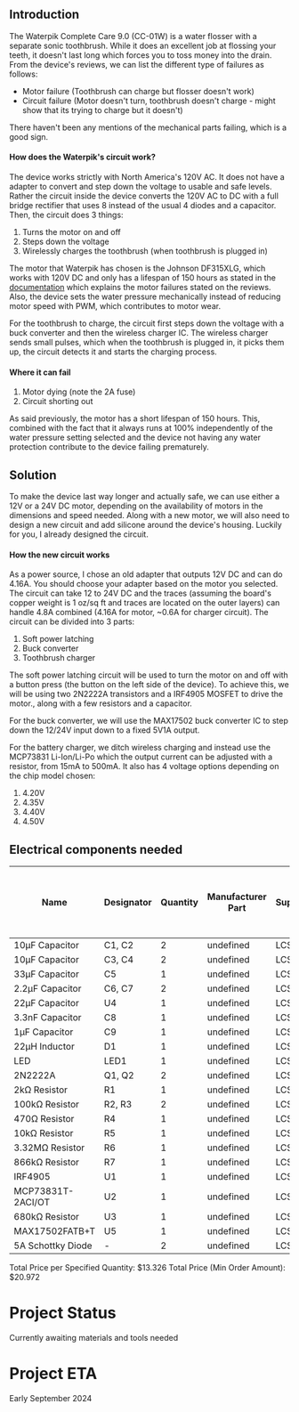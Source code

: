 ## Introduction

The Waterpik Complete Care 9.0 (CC-01W) is a water flosser with a separate sonic toothbrush. While it does an excellent job at flossing your teeth, it doesn't last long which forces you to toss money into the drain. From the device's reviews, we can list the different type of failures as follows:
- Motor failure (Toothbrush can charge but flosser doesn't work)
- Circuit failure (Motor doesn't turn, toothbrush doesn't charge - might show that its trying to charge but it doesn't)

There haven't been any mentions of the mechanical parts failing, which is a good sign.

#### How does the Waterpik's circuit work?
The device works strictly with North America's 120V AC. It does not have a adapter to convert and step down the voltage to usable and safe levels. Rather the circuit inside the device converts the 120V AC to DC with a full bridge rectifier that uses 8 instead of the usual 4 diodes and a capacitor. Then, the circuit does 3 things:
1. Turns the motor on and off
2. Steps down the voltage
3. Wirelessly charges the toothbrush (when toothbrush is plugged in)

The motor that Waterpik has chosen is the Johnson DF315XLG, which works with 120V DC and only has a lifespan of 150 hours as stated in the [documentation](https://www.effebibo.it/wp-content/uploads/2019/03/Series_High%20Voltage%20DC%20Motors_Metric.pdf) which explains the motor failures stated on the reviews. Also, the device sets the water pressure mechanically instead of reducing motor speed with PWM, which contributes to motor wear. 

For the toothbrush to charge, the circuit first steps down the voltage with a buck converter and then the wireless charger IC. The wireless charger sends small pulses, which when the toothbrush is plugged in, it picks them up, the circuit detects it and starts the charging process.

#### Where it can fail
1. Motor dying (note the 2A fuse)
3. Circuit shorting out

As said previously, the motor has a short lifespan of 150 hours. This, combined with the fact that it always runs at 100% independently of the water pressure setting selected and the device not having any water protection contribute to the device failing prematurely.

## Solution

To make the device last way longer and actually safe, we can use either a 12V or a 24V DC motor, depending on the availability of motors in the dimensions and speed needed. Along with a new motor, we will also need to design a new circuit and add silicone around the device's housing.
Luckily for you, I already designed the circuit.

#### How the new circuit works
As a power source, I chose an old adapter that outputs 12V DC and can do 4.16A. You should choose your adapter based on the motor you selected. The circuit can take 12 to 24V DC and the traces (assuming the board's copper weight is 1 oz/sq ft and traces are located on the outer layers) can handle 4.8A combined (4.16A for motor, ~0.6A for charger circuit). The circuit can be divided into 3 parts:

1. Soft power latching
2. Buck converter
3. Toothbrush charger

The soft power latching circuit will be used to turn the motor on and off with a button press (the button on the left side of the device). To achieve this, we will be using two 2N2222A transistors and a IRF4905 MOSFET to drive the motor., along with a few resistors and a capacitor.

For the buck converter, we will use the MAX17502 buck converter IC to step down the 12/24V input down to a fixed 5V1A output.

For the battery charger, we ditch wireless charging and instead use the MCP73831 Li-Ion/Li-Po which the output current can be adjusted with a resistor, from 15mA to 500mA. It also has 4 voltage options depending on the chip model chosen:
1. 4.20V
2. 4.35V
3. 4.40V
4. 4.50V

<!-- START COMPONENTS SECTION -->
## Electrical components needed

| Name | Designator | Quantity | Manufacturer Part | Supplier | Supplier Part | Price per Unit (USD) | Price per Specified Quantity (USD) | Total Price (Min Order Amount) (USD) |
| --- | --- | --- | --- | --- | --- | --- | --- | --- |
| 10µF Capacitor | C1, C2 | 2 | undefined | LCSC | C141190 | 0.141 | 0.282 | 0.705 |
| 10µF Capacitor | C3, C4 | 2 | undefined | LCSC | C600021 | 0.1221 | 0.244 | 0.611 |
| 33µF Capacitor | C5 | 1 | undefined | LCSC | C128461 | 0.3158 | 0.316 | 1.579 |
| 2.2µF Capacitor | C6, C7 | 2 | undefined | LCSC | C86054 | 0.1306 | 0.261 | 0.653 |
| 22µF Capacitor | U4 | 1 | undefined | LCSC | C2167828 | 0.3308 | 0.331 | 1.654 |
| 3.3nF Capacitor | C8 | 1 | undefined | LCSC | C85963 | 0.0027 | 0.003 | 0.270 |
| 1µF Capacitor | C9 | 1 | undefined | LCSC | C597116 | 0.0519 | 0.052 | 0.519 |
| 22µH Inductor | D1 | 1 | undefined | LCSC | C3224283 | 1.2192 | 1.219 | 1.219 |
| LED | LED1 | 1 | undefined | LCSC | C965798 | 0.0045 | 0.004 | 0.450 |
| 2N2222A | Q1, Q2 | 2 | undefined | LCSC | C358533 | 0.0228 | 0.046 | 0.456 |
| 2kΩ Resistor | R1 | 1 | undefined | LCSC | C114572 | 0.002 | 0.002 | 0.200 |
| 100kΩ Resistor | R2, R3 | 2 | undefined | LCSC | C173137 | 0.0188 | 0.038 | 0.940 |
| 470Ω Resistor | R4 | 1 | undefined | LCSC | C844786 | 0.0062 | 0.006 | 0.620 |
| 10kΩ Resistor | R5 | 1 | undefined | LCSC | C60490 | 0.0005 | 0.001 | 0.050 |
| 3.32MΩ Resistor | R6 | 1 | undefined | LCSC | C477691 | 0.0005 | 0.001 | 0.050 |
| 866kΩ Resistor | R7 | 1 | undefined | LCSC | C137931 | 0.0004 | 0.000 | 0.040 |
| IRF4905 | U1 | 1 | undefined | LCSC | C533263 | 7.9844 | 7.984 | 7.984 |
| MCP73831T-2ACI/OT | U2 | 1 | undefined | LCSC | C424093 | 0.6925 | 0.693 | 0.693 |
| 680kΩ Resistor | U3 | 1 | undefined | LCSC | C2896880 | 0.0039 | 0.004 | 0.195 |
| MAX17502FATB+T | U5 | 1 | undefined | LCSC | C559500 | 1.6752 | 1.675 | 1.675 |
| 5A Schottky Diode | - | 2 | undefined | LCSC | C7503125 | 0.0819 | 0.164 | 0.409 |

Total Price per Specified Quantity: $13.326
Total Price (Min Order Amount): $20.972

<!-- END COMPONENTS SECTION -->

# Project Status
Currently awaiting materials and tools needed

# Project ETA 
Early September 2024
